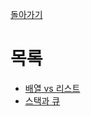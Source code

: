 [돌아가기](https://github.com/LEEJ0NGWAN/CS)

# 목록
- [배열 vs 리스트](./arrayVSlist.md)
- [스택과 큐](./StackQueue.md)

